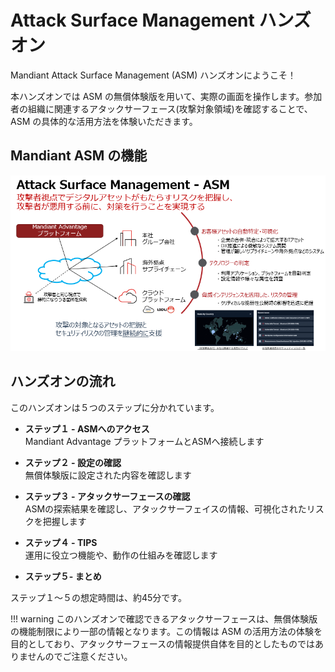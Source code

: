 # Attack Surface Management ハンズオン

Mandiant Attack Surface Management (ASM) ハンズオンにようこそ！ 

本ハンズオンでは ASM の無償体験版を用いて、実際の画面を操作します。参加者の組織に関連するアタックサーフェース(攻撃対象領域)を確認することで、ASM の具体的な活用方法を体験いただきます。

## Mandiant ASM の機能

![](images/2022-08-09-17-38-55-image.png)

## ハンズオンの流れ

このハンズオンは５つのステップに分かれています。

- **ステップ１ - ASMへのアクセス**  
  Mandiant Advantage プラットフォームとASMへ接続します

- **ステップ２ - 設定の確認**  
  無償体験版に設定された内容を確認します

- **ステップ３ - アタックサーフェースの確認**  
  ASMの探索結果を確認し、アタックサーフェイスの情報、可視化されたリスクを把握します

- **ステップ４ - TIPS**  
  運用に役立つ機能や、動作の仕組みを確認します

- **ステップ５- まとめ** 

ステップ１～５の想定時間は、約45分です。

!!! warning
    このハンズオンで確認できるアタックサーフェースは、無償体験版の機能制限により一部の情報となります。この情報は ASM の活用方法の体験を目的としており、アタックサーフェースの情報提供自体を目的としたものではありませんのでご注意ください。
